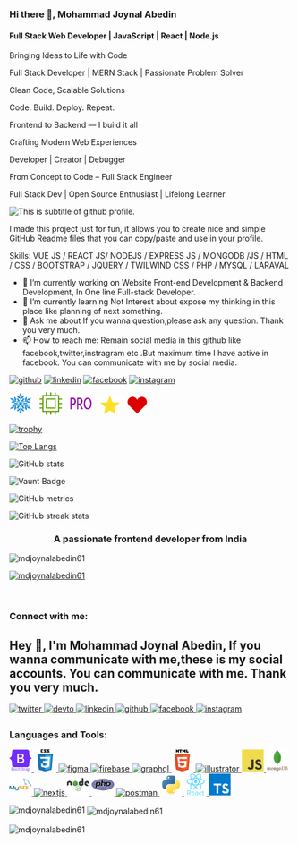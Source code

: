 ### Hi there 👋, Mohammad Joynal Abedin
#### Full Stack Web Developer | JavaScript | React | Node.js

Bringing Ideas to Life with Code

Full Stack Developer | MERN Stack | Passionate Problem Solver

Clean Code, Scalable Solutions

Code. Build. Deploy. Repeat.

Frontend to Backend — I build it all

Crafting Modern Web Experiences

Developer | Creator | Debugger

From Concept to Code – Full Stack Engineer

Full Stack Dev | Open Source Enthusiast | Lifelong Learner


![This is subtitle of github profile.](https://blogger.googleusercontent.com/img/b/R29vZ2xl/AVvXsEgvDYo0T2mKsFeq_BqPvzijMFeg3ReqETfmm79RhhrbGNzgMidQq85kaFUjndFxrbAWAqvgL7057GfAzoogKZs_wzZrEISy3__HYaZxEiTT8Jb8riWurrkj8NSI2HOWCQ43eNi-y9E7P0n4zErUV9pDUn_L_JfjBpV1x67kDkaZw4ODXyUmnLWYy0TriQI/s1500/20250610_183944.jpg )

I made this project just for fun, it allows you to create nice and simple GitHub Readme files that you can copy/paste and use in your profile.

Skills: VUE JS / REACT JS/ NODEJS / EXPRESS JS / MONGODB /JS / HTML / CSS / BOOTSTRAP / JQUERY / TWILWIND CSS / PHP / MYSQL / LARAVAL

- 🔭 I’m currently working on Website Front-end Development & Backend Development, In One line Full-stack Developer. 
- 🌱 I’m currently learning Not Interest about expose my thinking in this place like planning of next something. 
- 💬 Ask me about If you wanna question,please ask any question. Thank you very much. 
- 📫 How to reach me: Remain social media in this github like facebook,twitter,instragram etc .But maximum time I have active in facebook. You can communicate with me by social media. 


[<img src='https://cdn.jsdelivr.net/npm/simple-icons@3.0.1/icons/github.svg' alt='github' height='40'>](https://github.com/https://github.com/mdjoynalabedin61)  [<img src='https://cdn.jsdelivr.net/npm/simple-icons@3.0.1/icons/linkedin.svg' alt='linkedin' height='40'>](https://www.linkedin.com/in/https://bd.linkedin.com/in/iftekhar-mohammad-joynal-3094b0247/)  [<img src='https://cdn.jsdelivr.net/npm/simple-icons@3.0.1/icons/facebook.svg' alt='facebook' height='40'>](https://www.facebook.com/https://www.facebook.com/joynal.abedin.9987)  [<img src='https://cdn.jsdelivr.net/npm/simple-icons@3.0.1/icons/instagram.svg' alt='instagram' height='40'>](https://www.instagram.com/https://www.instagram.com/mdjoynalabedin11/)  

<a href='https://archiveprogram.github.com/'><img src='https://raw.githubusercontent.com/acervenky/animated-github-badges/master/assets/acbadge.gif' width='40' height='40'></a> <a href='https://docs.github.com/en/developers'><img src='https://raw.githubusercontent.com/acervenky/animated-github-badges/master/assets/devbadge.gif' width='40' height='40'></a> <a href='https://github.com/pricing'><img src='https://raw.githubusercontent.com/acervenky/animated-github-badges/master/assets/pro.gif' width='40' height='40'></a> <a href='https://stars.github.com/'><img src='https://raw.githubusercontent.com/acervenky/animated-github-badges/master/assets/starbadge.gif' width='35' height='35'></a> <a href='https://docs.github.com/en/github/supporting-the-open-source-community-with-github-sponsors'><img src='https://raw.githubusercontent.com/acervenky/animated-github-badges/master/assets/sponsorbadge.gif' width='35' height='35'></a> 

[![trophy](https://github-profile-trophy.vercel.app/?username=mdjoynalabedin61)](https://github.com/ryo-ma/github-profile-trophy)

[![Top Langs](https://github-readme-stats.vercel.app/api/top-langs/?username=mdjoynalabedin61)](https://github.com/anuraghazra/github-readme-stats)

![GitHub stats](https://github-readme-stats.vercel.app/api?username=mdjoynalabedin61&show_icons=true&count_private=true)  

![Vaunt Badge](https://api.vaunt.dev/v1/github/entities/mdjoynalabedin61/contributions?format=svg&private=true)  

![GitHub metrics](https://metrics.lecoq.io/mdjoynalabedin61)  

![GitHub streak stats](https://streak-stats.demolab.com/?user=mdjoynalabedin61)  




<h3 align="center">A passionate frontend developer from India</h3>

<p align="left"> <img src="https://komarev.com/ghpvc/?username=mdjoynalabedin61&label=Profile%20views&color=0e75b6&style=flat" alt="mdjoynalabedin61" /> </p>

<p align="left"> <a href="https://github.com/ryo-ma/github-profile-trophy"><img src="https://github-profile-trophy.vercel.app/?username=mdjoynalabedin61" alt="mdjoynalabedin61" /></a> </p>

<p align="left"> <a href="https://twitter.com/" target="blank"><img src="https://img.shields.io/twitter/follow/?logo=twitter&style=for-the-badge" alt="" /></a> </p>

<h3 align="left">Connect with me:</h3>
<p align="left">
</p>

## Hey 👋, I'm Mohammad Joynal Abedin, If you wanna communicate with me,these is my social accounts. You can communicate with me. Thank you very much.
  

<a href="https://twitter.com/iamrishavanand" target="_blank">
<img src=https://img.shields.io/badge/twitter-%2300acee.svg?&style=for-the-badge&logo=twitter&logoColor=white alt=twitter style="margin-bottom: 5px;" />
</a>
<a href="https://dev.to/rishavanand" target="_blank">
<img src=https://img.shields.io/badge/dev.to-%2308090A.svg?&style=for-the-badge&logo=dev.to&logoColor=white alt=devto style="margin-bottom: 5px;" />
</a>
<a href="https://linkedin.com/in/iftekhar-mohammad-joynal-3094b0247" target="_blank">
<img src=https://img.shields.io/badge/linkedin-%231E77B5.svg?&style=for-the-badge&logo=linkedin&logoColor=white alt=linkedin style="margin-bottom: 5px;" />
</a>
<a href="https://github.com/mdjoynalabedin61" target="_blank">
<img src=https://img.shields.io/badge/github-%2324292e.svg?&style=for-the-badge&logo=github&logoColor=white alt=github style="margin-bottom: 5px;" />
</a>
<a href="https://www.facebook.com/joynal.abedin.9987" target="_blank">
<img src=https://img.shields.io/badge/facebook-%232E87FB.svg?&style=for-the-badge&logo=facebook&logoColor=white alt=facebook style="margin-bottom: 5px;" />
</a>
<a href="https://instagram.com/mdjoynalabedin11" target="_blank">
<img src=https://img.shields.io/badge/instagram-%23000000.svg?&style=for-the-badge&logo=instagram&logoColor=white alt=instagram style="margin-bottom: 5px;" />
</a>  






<h3 align="left">Languages and Tools:</h3>
<p align="left"> <a href="https://getbootstrap.com" target="_blank" rel="noreferrer"> <img src="https://raw.githubusercontent.com/devicons/devicon/master/icons/bootstrap/bootstrap-plain-wordmark.svg" alt="bootstrap" width="40" height="40"/> </a> <a href="https://www.w3schools.com/css/" target="_blank" rel="noreferrer"> <img src="https://raw.githubusercontent.com/devicons/devicon/master/icons/css3/css3-original-wordmark.svg" alt="css3" width="40" height="40"/> </a> <a href="https://www.figma.com/" target="_blank" rel="noreferrer"> <img src="https://www.vectorlogo.zone/logos/figma/figma-icon.svg" alt="figma" width="40" height="40"/> </a> <a href="https://firebase.google.com/" target="_blank" rel="noreferrer"> <img src="https://www.vectorlogo.zone/logos/firebase/firebase-icon.svg" alt="firebase" width="40" height="40"/> </a> <a href="https://graphql.org" target="_blank" rel="noreferrer"> <img src="https://www.vectorlogo.zone/logos/graphql/graphql-icon.svg" alt="graphql" width="40" height="40"/> </a> <a href="https://www.w3.org/html/" target="_blank" rel="noreferrer"> <img src="https://raw.githubusercontent.com/devicons/devicon/master/icons/html5/html5-original-wordmark.svg" alt="html5" width="40" height="40"/> </a> <a href="https://www.adobe.com/in/products/illustrator.html" target="_blank" rel="noreferrer"> <img src="https://www.vectorlogo.zone/logos/adobe_illustrator/adobe_illustrator-icon.svg" alt="illustrator" width="40" height="40"/> </a> <a href="https://developer.mozilla.org/en-US/docs/Web/JavaScript" target="_blank" rel="noreferrer"> <img src="https://raw.githubusercontent.com/devicons/devicon/master/icons/javascript/javascript-original.svg" alt="javascript" width="40" height="40"/> </a> <a href="https://www.mongodb.com/" target="_blank" rel="noreferrer"> <img src="https://raw.githubusercontent.com/devicons/devicon/master/icons/mongodb/mongodb-original-wordmark.svg" alt="mongodb" width="40" height="40"/> </a> <a href="https://www.mysql.com/" target="_blank" rel="noreferrer"> <img src="https://raw.githubusercontent.com/devicons/devicon/master/icons/mysql/mysql-original-wordmark.svg" alt="mysql" width="40" height="40"/> </a> <a href="https://nextjs.org/" target="_blank" rel="noreferrer"> <img src="https://cdn.worldvectorlogo.com/logos/nextjs-2.svg" alt="nextjs" width="40" height="40"/> </a> <a href="https://nodejs.org" target="_blank" rel="noreferrer"> <img src="https://raw.githubusercontent.com/devicons/devicon/master/icons/nodejs/nodejs-original-wordmark.svg" alt="nodejs" width="40" height="40"/> </a> <a href="https://www.php.net" target="_blank" rel="noreferrer"> <img src="https://raw.githubusercontent.com/devicons/devicon/master/icons/php/php-original.svg" alt="php" width="40" height="40"/> </a> <a href="https://postman.com" target="_blank" rel="noreferrer"> <img src="https://www.vectorlogo.zone/logos/getpostman/getpostman-icon.svg" alt="postman" width="40" height="40"/> </a> <a href="https://www.python.org" target="_blank" rel="noreferrer"> <img src="https://raw.githubusercontent.com/devicons/devicon/master/icons/python/python-original.svg" alt="python" width="40" height="40"/> </a> <a href="https://reactjs.org/" target="_blank" rel="noreferrer"> <img src="https://raw.githubusercontent.com/devicons/devicon/master/icons/react/react-original-wordmark.svg" alt="react" width="40" height="40"/> </a> <a href="https://www.typescriptlang.org/" target="_blank" rel="noreferrer"> <img src="https://raw.githubusercontent.com/devicons/devicon/master/icons/typescript/typescript-original.svg" alt="typescript" width="40" height="40"/> </a> </p>

<p><img align="left" src="https://github-readme-stats.vercel.app/api/top-langs?username=mdjoynalabedin61&show_icons=true&locale=en&layout=compact" alt="mdjoynalabedin61" /></p>

<p>&nbsp;<img align="center" src="https://github-readme-stats.vercel.app/api?username=mdjoynalabedin61&show_icons=true&locale=en" alt="mdjoynalabedin61" /></p>

<p><img align="center" src="https://github-readme-streak-stats.herokuapp.com/?user=mdjoynalabedin61&" alt="mdjoynalabedin61" /></p>
